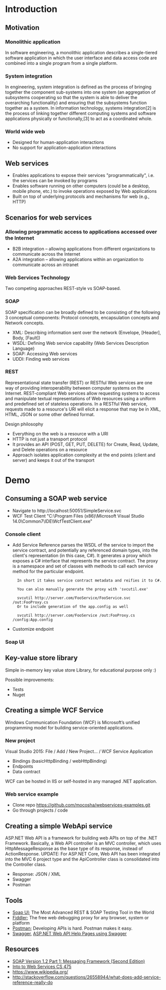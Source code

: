 # Introduction
## Motivation
### Monolithic application
In software engineering, a monolithic application describes a single-tiered software application in which the user interface and data access code are combined into a single program from a single platform.
### System integration
In engineering, system integration is defined as the process of bringing together the component sub-systems into one system (an aggregation of subsystems cooperating so that the system is able to deliver the overarching functionality) and ensuring that the subsystems function together as a system. In information technology, systems integration[2] is the process of linking together different computing systems and software applications physically or functionally,[3] to act as a coordinated whole.

### World wide web
- Designed for human-application interactions
- No support for application-application interactions

## Web services
- Enables applications to expose their services "programmatically", i.e. the services can be invoked by programs
- Enables software running on other computers (could be a desktop, mobile phone, etc.) to invoke operations exposed by Web applications
- Built on top of underlying protocols and mechanisms for web (e.g., HTTP) 

## Scenarios for web services
### Allowing programmatic access to applications accessed over the Internet
- B2B integration – allowing applications from different organizations to communicate across the Internet
- A2A integration – allowing applications within an organization to communicate across an intranet 

### Web Services Technology
Two competing approaches REST-style vs SOAP-based.

### SOAP
SOAP specification can be broadly defined to be consisting of the following 3 conceptual components: Protocol concepts, encapsulation concepts and Network concepts.
- XML: Describing information sent over the network (Envelope, [Header], Body, [Fault])
- WSDL: Defining Web service capability (Web Services Description Language)
- SOAP: Accessing Web services
- UDDI: Finding web services

### REST
Representational state transfer (REST) or RESTful Web services are one way of providing interoperability between computer systems on the Internet. REST-compliant Web services allow requesting systems to access and manipulate textual representations of Web resources using a uniform and predefined set of stateless operations.  In a RESTful Web service, requests made to a resource's URI will elicit a response that may be in XML, HTML, JSON or some other defined format.

Design philosophy
- Everything on the web is a resource with a URI
- HTTP is not just a transport protocol
- It provides an API (POST, GET, PUT, DELETE) for Create, Read, Update, and Delete operations on a resource
- Approach isolates application complexity at the end points (client and server) and keeps it out of the transport 
 
# Demo
## Consuming a SOAP web service
- Navigate to http://localhost:50051/SimpleService.svc
- WCF Test Client "C:\Program Files (x86)\Microsoft Visual Studio 14.0\Common7\IDE\WcfTestClient.exe"

### Console client
- Add Service Reference parses the WSDL of the service to import the service contract, and potentially any referenced domain types, into the client's representation (in this case, C#). It generates a proxy which exposes a C# interface that represents the service contract. The proxy is a namespace and set of classes with methods to call each service method for the particular endpoint.

        In short it takes service contract metadata and reifies it to C#.
        
        You can also manually generate the proxy with 'svcutil.exe'

        svcutil http://server.com/FooService/FooService.svc /out:FooProxy.cs
        Or to include generation of the app.config as well

        svcutil http://server.com/FooService /out:FooProxy.cs /config:App.config
- Customize endpoint

### Soap UI

## Key-value store library
Simple in-memory key value store Library, for educational purpose only :)

Possible improvements:
- Tests
- Nuget

## Creating a simple WCF Service
Windows Communication Foundation (WCF) is Microsoft’s unified programming model for building service-oriented applications. 
### New project
Visual Studio 2015: File / Add / New Project... / WCF Service Application
- Bindings (basicHttpBinding / webHttpBinding)
- Endpoints
- Data contract

WCF can be hosted in IIS or self-hosted in any managed .NET application.

### Web service example
- Clone repo https://github.com/mocosha/webservices-examples.git
- Go through projects / code

## Creating a simple WebApi service
ASP.NET Web API is a framework for building web APIs on top of the .NET Framework.
Basically, a Web API controller is an MVC controller, which uses HttpMessageResponse as the base type of its response, instead of ActionResponse.
UPDATE: For ASP.NET Core, Web API has been integrated into the MVC 6 project type and the ApiController class is consolidated into the Controller class.

- Response: JSON / XML
- Swagger
- Postman

## Tools
- [Soap UI](https://www.soapui.org/); The Most Advanced REST & SOAP Testing Tool in the World
- [Fiddler](http://www.telerik.com/fiddler); The free web debugging proxy for any browser, system or platform
- [Postman](https://www.getpostman.com/); Developing APIs is hard. Postman makes it easy.
- [Swagger](http://swagger.io/), [ASP.NET Web API Help Pages using Swagger](https://docs.microsoft.com/en-us/aspnet/core/tutorials/web-api-help-pages-using-swagger)

## Resources
- [SOAP Version 1.2 Part 1: Messaging Framework (Second Edition)](https://www.w3.org/TR/soap12-part1/)
- [Into to Web Services CS 475](http://cs.gmu.edu/~setia/cs475/slides/lecture17.pdf)
- https://www.wikipedia.org/
- http://stackoverflow.com/questions/26558944/what-does-add-service-reference-really-do